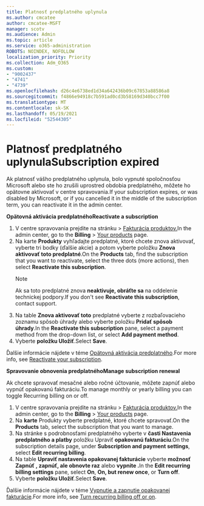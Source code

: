 ```yaml
---
title: Platnosť predplatného uplynula
ms.author: cmcatee
author: cmcatee-MSFT
manager: scotv
ms.audience: Admin
ms.topic: article
ms.service: o365-administration
ROBOTS: NOINDEX, NOFOLLOW
localization_priority: Priority
ms.collection: Adm_O365
ms.custom:
- "9002437"
- "4741"
- "4739"
ms.openlocfilehash: d26c4e6738ed1d34a642436b09c67853a88586a8
ms.sourcegitcommit: f4866e94918c7b591ad0cd3b58169d340bcc7f00
ms.translationtype: MT
ms.contentlocale: sk-SK
ms.lasthandoff: 05/19/2021
ms.locfileid: "52544305"
---
```

# <a name="subscription-expired"></a><span data-ttu-id="a2f11-102">Platnosť predplatného uplynula</span><span class="sxs-lookup"><span data-stu-id="a2f11-102">Subscription expired</span></span>

<span data-ttu-id="a2f11-103">Ak platnosť vášho predplatného uplynula, bolo vypnuté spoločnosťou Microsoft alebo ste ho zrušili uprostred obdobia predplatného, môžete ho opätovne aktivovať v centre spravovania.</span><span class="sxs-lookup"><span data-stu-id="a2f11-103">If your subscription expires, or was disabled by Microsoft, or if you cancelled it in the middle of the subscription term, you can reactivate it in the admin center.</span></span>

<span data-ttu-id="a2f11-104">**Opätovná aktivácia predplatného**</span><span class="sxs-lookup"><span data-stu-id="a2f11-104">**Reactivate a subscription**</span></span>

1. <span data-ttu-id="a2f11-105">V centre spravovania prejdite na stránku  >  [Fakturácia produktov.](https://go.microsoft.com/fwlink/p/?linkid=842054)</span><span class="sxs-lookup"><span data-stu-id="a2f11-105">In the admin center, go to the **Billing** > [Your products](https://go.microsoft.com/fwlink/p/?linkid=842054) page.</span></span>
2. <span data-ttu-id="a2f11-106">Na karte **Produkty** vyhľadajte predplatné, ktoré chcete znova aktivovať, vyberte tri bodky (ďalšie akcie) a potom vyberte položku **Znova aktivovať toto predplatné**.</span><span class="sxs-lookup"><span data-stu-id="a2f11-106">On the **Products** tab, find the subscription that you want to reactivate, select the three dots (more actions), then select **Reactivate this subscription**.</span></span>
    > [!NOTE]
    > <span data-ttu-id="a2f11-107">Ak sa toto predplatné znova **neaktivuje, obráťte sa** na oddelenie technickej podpory.</span><span class="sxs-lookup"><span data-stu-id="a2f11-107">If you don't see **Reactivate this subscription**, contact support.</span></span>
3. <span data-ttu-id="a2f11-108">Na table **Znova aktivovať toto** predplatné vyberte z rozbaľovacieho zoznamu spôsob úhrady alebo vyberte položku **Pridať spôsob úhrady**.</span><span class="sxs-lookup"><span data-stu-id="a2f11-108">In the **Reactivate this subscription** pane, select a payment method from the drop-down list, or select **Add payment method**.</span></span>
4. <span data-ttu-id="a2f11-109">Vyberte **položku Uložiť**.</span><span class="sxs-lookup"><span data-stu-id="a2f11-109">Select **Save**.</span></span>

<span data-ttu-id="a2f11-110">Ďalšie informácie nájdete v téme [Opätovná aktivácia predplatného](/microsoft-365/commerce/subscriptions/reactivate-your-subscription).</span><span class="sxs-lookup"><span data-stu-id="a2f11-110">For more info, see [Reactivate your subscription](/microsoft-365/commerce/subscriptions/reactivate-your-subscription).</span></span>

<span data-ttu-id="a2f11-111">**Spravovanie obnovenia predplatného**</span><span class="sxs-lookup"><span data-stu-id="a2f11-111">**Manage subscription renewal**</span></span>

<span data-ttu-id="a2f11-112">Ak chcete spravovať mesačné alebo ročné účtovanie, môžete zapnúť alebo vypnúť opakovanú fakturáciu.</span><span class="sxs-lookup"><span data-stu-id="a2f11-112">To manage monthly or yearly billing you can toggle Recurring billing on or off.</span></span>

1. <span data-ttu-id="a2f11-113">V centre spravovania prejdite na stránku  >  [Fakturácia produktov.](https://go.microsoft.com/fwlink/p/?linkid=842054)</span><span class="sxs-lookup"><span data-stu-id="a2f11-113">In the admin center, go to the **Billing** > [Your products](https://go.microsoft.com/fwlink/p/?linkid=842054) page.</span></span>
2. <span data-ttu-id="a2f11-114">Na **karte** Produkty vyberte predplatné, ktoré chcete spravovať.</span><span class="sxs-lookup"><span data-stu-id="a2f11-114">On the **Products** tab, select the subscription that you want to manage.</span></span>
3. <span data-ttu-id="a2f11-115">Na stránke s podrobnosťami predplatného vyberte v **časti Nastavenia predplatného a platby** položku Upraviť **opakovanú fakturáciu**.</span><span class="sxs-lookup"><span data-stu-id="a2f11-115">On the subscription details page, under **Subscription and payment settings**, select **Edit recurring billing**.</span></span>
4. <span data-ttu-id="a2f11-116">Na table **Upraviť nastavenia opakovanej fakturácie** vyberte **možnosť Zapnúť** **, zapnúť, ale obnovte raz** alebo **vypnite .**</span><span class="sxs-lookup"><span data-stu-id="a2f11-116">In the **Edit recurring billing settings** pane, select **On**, **On, but renew once**, or **Turn off**.</span></span>
5. <span data-ttu-id="a2f11-117">Vyberte **položku Uložiť**.</span><span class="sxs-lookup"><span data-stu-id="a2f11-117">Select **Save**.</span></span>

<span data-ttu-id="a2f11-118">Ďalšie informácie nájdete v téme [Vypnutie a zapnutie opakovanej fakturácie](/microsoft-365/commerce/subscriptions/renew-your-subscription#turn-recurring-billing-off-or-on).</span><span class="sxs-lookup"><span data-stu-id="a2f11-118">For more info, see [Turn recurring billing off or on](/microsoft-365/commerce/subscriptions/renew-your-subscription#turn-recurring-billing-off-or-on).</span></span>